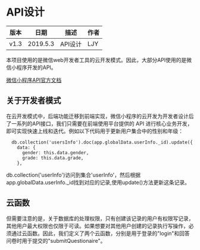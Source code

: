 # API设计
| 版本 | 日期 | 描述 | 作者 |
| - | - | - | - |
| v1.3 | 2019.5.3 | API设计 | LJY |

本项目使用的是微信web开发者工具的云开发模式。因此，大部分API使用的是微信小程序开发的API。

[微信小程序API官方文档](https://developers.weixin.qq.com/miniprogram/dev/api/)

## 关于开发者模式
在云开发模式中，后端功能迁移到前端实现，微信小程序的云开发为开发者设计后了一系列的API接口，我们只需要在前端使用平台提供的 API 进行核心业务开发，即可实现快速上线和迭代。例如以下代码用于更新用户集合中的性别和年级：
~~~
  db.collection('usersInfo').doc(app.globalData.userInfo._id).update({
    data: {
      gender: this.data.gender,
      grade: this.data.grade,
    },
~~~
db.collection('userInfo')访问到集合'userInfo'，然后根据app.globalData.userInfo._id找到对应的记录,使用update()方法更新这条记录。

## 云函数
但需要注意的是，关于数据库的处理权限，只有创建该记录的用户有权限写记录，其他用户最大权限也仅限于可读。如果想要对其他用户创建的记录执行写操作，必须通过云函数。因此，我们定义了两个云函数，分别是用于登录的"login"和回答问卷时用于提交的"submitQuestionaire"。
